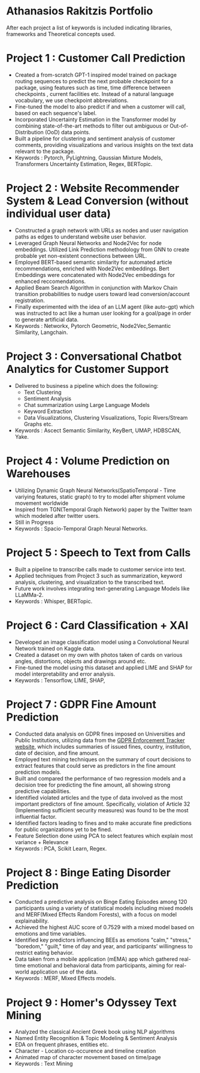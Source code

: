 # Athanasios Rakitzis Portfolio
After each project a list of keywords is included indicating libraries, frameworks and Theoretical concepts used.


# Project 1 : Customer Call Prediction
* Created a from-scratch GPT-1 inspired model trained on package routing sequences to predict the next probable checkpoint for a package, using features such as time, time difference between checkpoints , current facilities etc. Instead of a natural language vocabulary, we use checkpoint abbreviations.
* Fine-tuned the model to also predict if and when a customer will call, based on each sequence's label.
* Incorporated Uncertainty Estimation in the Transformer model by combining state-of-the-art methods to filter out ambiguous or Out-of-Distribution (OoD) data points.
* Built a pipeline for clustering and sentiment analysis of customer comments, providing visualizations and various insights on the text data relevant to the package.
* Keywords : Pytorch, PyLightning, Gaussian Mixture Models, Transformers Uncertainty Estimation, Regex, BERTopic.


# Project 2 : Website Recommender System & Lead Conversion (without individual user data)
*  Constructed a graph network with URLs as nodes and user navigation paths as edges to understand website user behavior.
*  Leveraged Graph Neural Networks and Node2Vec for node embeddings. Utilized  Link Prediction methodology from GNN to create probable yet non-existent connections between URL.
*  Employed BERT-based semantic similarity for automated article recommendations, enriched with Node2Vec embeddings. Bert Embeddings were concatenated with Node2Vec embeddings for enhanced reccomendations.
*  Applied Beam Search Algorithm in conjunction with Markov Chain transition probabilities to nudge users toward lead conversion/account registration.
*  Finally experimented with the idea of an LLM agent (like auto-gpt) which was instructed to act like a human user looking for a goal/page in order to generate artificial data.
*  Keywords : Networkx, Pytorch Geometric, Node2Vec,Semantic Similarity, Langchain.


# Project 3 : Conversational Chatbot Analytics for Customer Support
* Delivered to business a pipeline which does the following:
  * Text Clustering
  * Sentiment Analysis
  * Chat summarization using Large Language Models
  * Keyword Extraction
  * Data Visualizations, Clustering Visualizations, Topic Rivers/Stream Graphs etc.
* Keywords : Ascect Semantic Similarity, KeyBert, UMAP, HDBSCAN, Yake.


# Project 4 : Volume Prediction on Warehouses
* Utilizing Dynamic Graph Neural Networks(SpatioTemporal - Time variying features, static graph) to try to model after shipment volume movement worldwide
* Inspired from TGN(Temporal Graph Network) paper by the Twitter team which modeled after twitter users.
* Still in Progress
* Keywords : Spacio-Temporal Graph Neural Networks.


# Project 5 : Speech to Text from Calls
* Built a pipeline to transcribe calls made to customer service into text.
* Applied techniques from Project 3 such as summarization, keyword analysis, clustering, and visualization to the transcribed text.
* Future work involves integrating text-generating Language Models like LLaMMa-2.
* Keywords : Whisper, BERTopic.


# Project 6 : Card Classification + XAI
* Developed an image classification model using a Convolutional Neural Network trained on Kaggle data.
* Created a dataset on my own with photos taken of cards on various angles, distortions, objects and drawings around etc.
* Fine-tuned the model using this dataset and applied LIME and SHAP for model interpretability and error analysis.
* Keywords : Tensorflow, LIME, SHAP,


# Project 7 :  GDPR Fine Amount Prediction
* Conducted data analysis on GDPR fines imposed on Universities and Public Institutions, utilizing data from the [GDPR Enforcement Tracker website](https://www.enforcementtracker.com/), which includes summaries of issued fines, country, institution, date of decision, and fine amount.
* Employed text mining techniques on the summary of court decisions to extract features that could serve as predictors in the fine amount prediction models.
* Built and compared the performance of two regression models and a decision tree for predicting the fine amount, all showing strong predictive capabilities.
* Identified violated articles and the type of data involved as the most important predictors of fine amount. Specifically, violation of Article 32 (Implementing sufficient security measures) was found to be the most influential factor.
* Identified factors leading to fines and to make accurate fine predictions for public organizations yet to be fined.
* Feature Selection done  using PCA to select features which explain most variance + Relevance
* Keywords : PCA, Scikit Learn, Regex.


# Project 8 : Binge Eating Disorder Prediction
* Conducted a predictive analysis on Binge Eating Episodes among 120 participants using a variety of statistical models including mixed models and MERF(Mixed Effects Random Forests), with a focus on model explainability. 
* Achieved the highest AUC score of 0.7529 with a mixed model based on emotions and time variables.
* Identified key predictors influencing BEEs as emotions "calm," "stress," "boredom," "guilt," time of day and year, and participants’ willingness to restrict eating behavior. 
* Data taken from a mobile application (mEMA) app which gathered real-time emotional and behavioral data from participants, aiming for real-world application use of the data.
* Keywords : MERF, Mixed Effects models.


# Project 9 : Homer's Odyssey Text Mining
* Analyzed the classical Ancient Greek book using NLP algorithms
* Named Entity Recognition & Topic Modeling & Sentiment Analysis
* EDA on frequent phrases, entities etc.
* Character - Location co-occurence and timeline creation
* Animated map of character movement based on time/page
* Keywords : Text Mining

